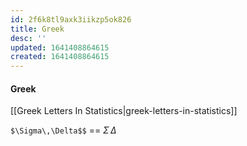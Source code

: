 ```yaml
---
id: 2f6k8tl9axk3iikzp5ok826
title: Greek
desc: ''
updated: 1641408864615
created: 1641408864615
---
```



#### Greek

[[Greek Letters In Statistics|greek-letters-in-statistics]]

`$\Sigma\,\Delta$$` == $\Sigma\,\Delta$
